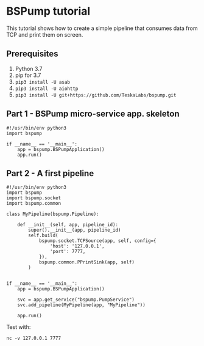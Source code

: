 # BSPump tutorial

This tutorial shows how to create a simple pipeline that consumes data from TCP and print them on screen.

## Prerequisites

1. Python 3.7
2. pip for 3.7
3. `pip3 install -U asab`
4. `pip3 install -U aiohttp`
5. `pip3 install -U git+https://github.com/TeskaLabs/bspump.git`


## Part 1 - BSPump micro-service app. skeleton

```
#!/usr/bin/env python3
import bspump

if __name__ == '__main__':
	app = bspump.BSPumpApplication()
	app.run()
```

## Part 2 - A first pipeline

```
#!/usr/bin/env python3
import bspump
import bspump.socket
import bspump.common

class MyPipeline(bspump.Pipeline):

	def __init__(self, app, pipeline_id):
		super().__init__(app, pipeline_id)
		self.build(
			bspump.socket.TCPSource(app, self, config={
				'host': '127.0.0.1',
				'port': 7777,
			}),
			bspump.common.PPrintSink(app, self)
		)	


if __name__ == '__main__':
	app = bspump.BSPumpApplication()

	svc = app.get_service("bspump.PumpService")
	svc.add_pipeline(MyPipeline(app, "MyPipeline"))
	
	app.run()
```

Test with:

```
nc -v 127.0.0.1 7777
```
